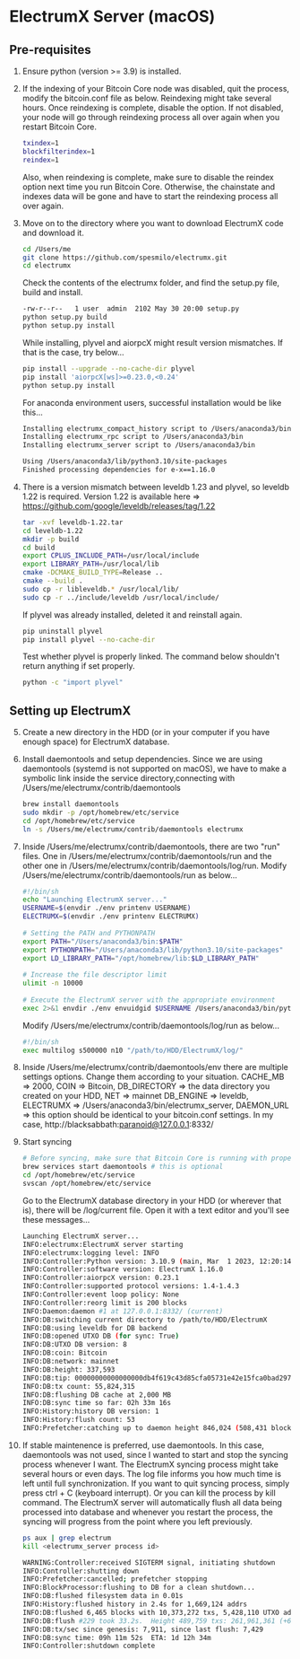 # ElectrumX Server (macOS)

## Pre-requisites
1. Ensure python (version >= 3.9) is installed.
   
2. If the indexing of your Bitcoin Core node was disabled, quit the process, modify the bitcoin.conf file as below. Reindexing might take several hours. Once reindexing is
   complete, disable the option. If not disabled, your node will go through reindexing process all over again when you restart Bitcoin Core.
    ```bash
    txindex=1
    blockfilterindex=1
    reindex=1
    ```
   Also, when reindexing is complete, make sure to disable the reindex option next time you run Bitcoin Core. Otherwise, the chainstate and indexes data will be gone and have to
   start the reindexing process all over again.

3. Move on to the directory where you want to download ElectrumX code and download it.
   ```bash
   cd /Users/me
   git clone https://github.com/spesmilo/electrumx.git
   cd electrumx
   ```
   Check the contents of the electrumx folder, and find the setup.py file, build and install.
   ```bash
   -rw-r--r--   1 user  admin  2102 May 30 20:00 setup.py
   python setup.py build
   python setup.py install
   ```
   While installing, plyvel and aiorpcX might result version mismatches. If that is the case, try below...
   ```bash
   pip install --upgrade --no-cache-dir plyvel
   pip install 'aiorpcX[ws]>=0.23.0,<0.24'
   python setup.py install
   ```
   For anaconda environment users, successful installation would be like this...
   ```bash
   Installing electrumx_compact_history script to /Users/anaconda3/bin
   Installing electrumx_rpc script to /Users/anaconda3/bin
   Installing electrumx_server script to /Users/anaconda3/bin

   Using /Users/anaconda3/lib/python3.10/site-packages
   Finished processing dependencies for e-x==1.16.0
   ```

4. There is a version mismatch between leveldb 1.23 and plyvel, so leveldb 1.22 is required. Version 1.22 is available here =>
   https://github.com/google/leveldb/releases/tag/1.22
   ```bash
   tar -xvf leveldb-1.22.tar
   cd leveldb-1.22
   mkdir -p build
   cd build
   export CPLUS_INCLUDE_PATH=/usr/local/include
   export LIBRARY_PATH=/usr/local/lib
   cmake -DCMAKE_BUILD_TYPE=Release ..
   cmake --build .
   sudo cp -r libleveldb.* /usr/local/lib/
   sudo cp -r ../include/leveldb /usr/local/include/
   ```
   If plyvel was already installed, deleted it and reinstall again.
   ```bash
   pip uninstall plyvel
   pip install plyvel --no-cache-dir
   ```
   Test whether plyvel is properly linked. The command below shouldn't return anything if set properly.
   ```bash
   python -c "import plyvel"
   ```

## Setting up ElectrumX
5. Create a new directory in the HDD (or in your computer if you have enough space) for ElectrumX database.

6. Install daemontools and setup dependencies. Since we are using daemontools (systemd is not supported on macOS), we have to make a symbolic link inside the service
   directory,connecting with /Users/me/electrumx/contrib/daemontools
   ```bash
   brew install daemontools
   sudo mkdir -p /opt/homebrew/etc/service
   cd /opt/homebrew/etc/service
   ln -s /Users/me/electrumx/contrib/daemontools electrumx
   ```

7. Inside /Users/me/electrumx/contrib/daemontools, there are two "run" files. One in /Users/me/electrumx/contrib/daemontools/run and the other one in
   /Users/me/electrumx/contrib/daemontools/log/run.
   Modify /Users/me/electrumx/contrib/daemontools/run as below...
   ```bash
   #!/bin/sh
   echo "Launching ElectrumX server..."
   USERNAME=$(envdir ./env printenv USERNAME)
   ELECTRUMX=$(envdir ./env printenv ELECTRUMX)
    
   # Setting the PATH and PYTHONPATH
   export PATH="/Users/anaconda3/bin:$PATH"
   export PYTHONPATH="/Users/anaconda3/lib/python3.10/site-packages"
   export LD_LIBRARY_PATH="/opt/homebrew/lib:$LD_LIBRARY_PATH"
    
   # Increase the file descriptor limit
   ulimit -n 10000 
    
   # Execute the ElectrumX server with the appropriate environment
   exec 2>&1 envdir ./env envuidgid $USERNAME /Users/anaconda3/bin/python /Users/anaconda3/bin/electrumx_server

   ```
   Modify /Users/me/electrumx/contrib/daemontools/log/run as below...
   ```bash
   #!/bin/sh
   exec multilog s500000 n10 "/path/to/HDD/ElectrumX/log/"
   ```

8. Inside /Users/me/electrumx/contrib/daemontools/env there are multiple settings options. Change them according to your situation.
   CACHE_MB => 2000, COIN => Bitcoin, DB_DIRECTORY => the data directory you created on your HDD, NET => mainnet
   DB_ENGINE => leveldb, ELECTRUMX => /Users/anaconda3/bin/electrumx_server,
   DAEMON_URL => this option should be identical to your bitcoin.conf settings. In my case, http://blacksabbath:paranoid@127.0.0.1:8332/

9. Start syncing
   ```bash
   # Before syncing, make sure that Bitcoin Core is running with proper rpc settings.
   brew services start daemontools # this is optional
   cd /opt/homebrew/etc/service
   svscan /opt/homebrew/etc/service
   ```
   
   Go to the ElectrumX database directory in your HDD (or wherever that is), there will be /log/current file. Open it with a text editor and you'll see these messages...
   ```bash
   Launching ElectrumX server...
   INFO:electrumx:ElectrumX server starting
   INFO:electrumx:logging level: INFO
   INFO:Controller:Python version: 3.10.9 (main, Mar  1 2023, 12:20:14) [Clang 14.0.6 ]
   INFO:Controller:software version: ElectrumX 1.16.0
   INFO:Controller:aiorpcX version: 0.23.1
   INFO:Controller:supported protocol versions: 1.4-1.4.3
   INFO:Controller:event loop policy: None
   INFO:Controller:reorg limit is 200 blocks
   INFO:Daemon:daemon #1 at 127.0.0.1:8332/ (current)
   INFO:DB:switching current directory to /path/to/HDD/ElectrumX
   INFO:DB:using leveldb for DB backend
   INFO:DB:opened UTXO DB (for sync: True)
   INFO:DB:UTXO DB version: 8
   INFO:DB:coin: Bitcoin
   INFO:DB:network: mainnet
   INFO:DB:height: 337,593
   INFO:DB:tip: 00000000000000000db4f619c43d85cfa05731e42e15fca0bad297138b1bbc8c
   INFO:DB:tx count: 55,824,315
   INFO:DB:flushing DB cache at 2,000 MB
   INFO:DB:sync time so far: 02h 33m 16s
   INFO:History:history DB version: 1
   INFO:History:flush count: 53
   INFO:Prefetcher:catching up to daemon height 846,024 (508,431 blocks behind)
   ```

10. If stable maintenence is preferred, use daemontools. In this case, daemontools was not used, since I wanted to start and stop the syncing process whenever I want. The
    ElectrumX syncing process might take several hours or even days. The log file informs you how much time is left until full synchronization. If you want to quit syncing
    process, simply press ctrl + C (keyboard interrupt). Or you can kill the process by kill <PID> command. The ElectrumX server will automatically flush all data being processed
    into database and whenever you restart the process,
    the syncing will progress from the point where you left previously.
    ```bash
    ps aux | grep electrum
    kill <electrumx_server process id>
    ```
    
    ```bash
    WARNING:Controller:received SIGTERM signal, initiating shutdown
    INFO:Controller:shutting down
    INFO:Prefetcher:cancelled; prefetcher stopping 
    INFO:BlockProcessor:flushing to DB for a clean shutdown...
    INFO:DB:flushed filesystem data in 0.01s
    INFO:History:flushed history in 2.4s for 1,669,124 addrs
    INFO:DB:flushed 6,465 blocks with 10,373,272 txs, 5,428,110 UTXO adds, 4,350,829 spends in 9.7s, committing...
    INFO:DB:flush #229 took 33.2s.  Height 489,759 txs: 261,961,361 (+699,120)
    INFO:DB:tx/sec since genesis: 7,911, since last flush: 7,429
    INFO:DB:sync time: 09h 11m 52s  ETA: 1d 12h 34m
    INFO:Controller:shutdown complete
    ```



